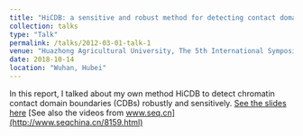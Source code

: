 ```yaml
---
title: "HiCDB: a sensitive and robust method for detecting contact domain boundaries"
collection: talks
type: "Talk"
permalink: /talks/2012-03-01-talk-1
venue: "Huazhong Agricultural University, The 5th International Symposium on 3D Genomics "
date: 2018-10-14
location: "Wuhan, Hubei"
---
```

In this report, I talked about my own method HiCDB to detect chromatin contact domain boundaries (CDBs) robustly and sensitively. 
[See the slides here](https://ChenFengling.github.io/files/wuhan1014_fchen.pdf)
[See also the videos from www.seq.cn](http://www.seqchina.cn/8159.html)
